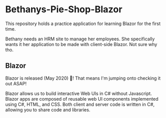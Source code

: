 # Bethanys-Pie-Shop-Blazor
This repository holds a practice application for learning Blazor for the first time. 

Bethany needs an HRM site to manage her employees. She specifically wants it her application to be made with client-side Blazor. Not sure why tho.

## Blazor
Blazor is released (May 2020) :tada:! That means I'm jumping onto checking it out ASAP!

Blazor allows us to build interactive Web UIs in C# without Javascript. Blazor apps are composed of reusable web UI components implemented using C#, HTML, and CSS. Both client and server code is written in C#, allowing you to share code and libraries.
